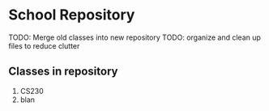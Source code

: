 # School Repository

TODO: Merge old classes into new repository
TODO: organize and clean up files to reduce clutter

## Classes in repository

1. CS230
1. blan
